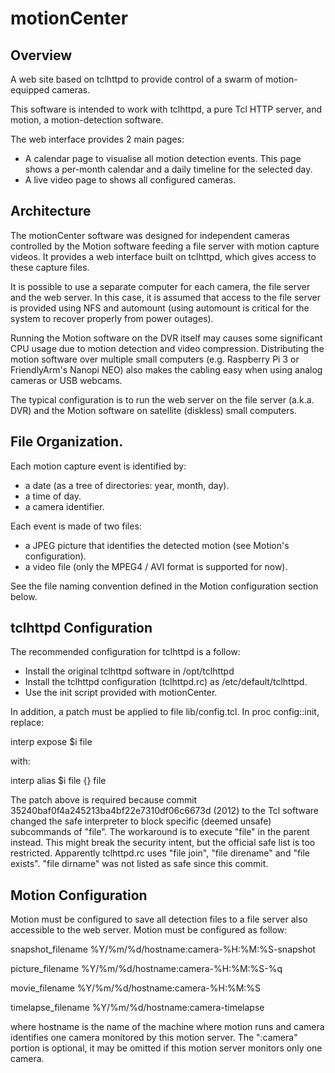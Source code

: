 # motionCenter

## Overview

A web site based on tclhttpd to provide control of a swarm of motion-equipped cameras.

This software is intended to work with tclhttpd, a pure Tcl HTTP server, and motion, a motion-detection software.

The web interface provides 2 main pages:
- A calendar page to visualise all motion detection events. This page shows a per-month calendar and a daily timeline for the selected day.
- A live video page to shows all configured cameras.

## Architecture

The motionCenter software was designed for independent cameras controlled by the Motion software feeding a file server with motion capture videos. It provides a web interface built on tclhttpd, which gives access to these capture files.

It is possible to use a separate computer for each camera, the file server and the web server. In this case, it is assumed that access to the file server is provided using NFS and automount (using automount is critical for the system to recover properly from power outages).

Running the Motion software on the DVR itself may causes some significant CPU usage due to motion detection and video compression. Distributing the motion software over multiple small computers (e.g. Raspberry Pi 3 or FriendlyArm's Nanopi NEO) also makes the cabling easy when using analog cameras or USB webcams.

The typical configuration is to run the web server on the file server (a.k.a. DVR) and the Motion software on satellite (diskless) small computers.

## File Organization.

Each motion capture event is identified by:
- a date (as a tree of directories: year, month, day).
- a time of day.
- a camera identifier.

Each event is made of two files:
- a JPEG picture that identifies the detected motion (see Motion's configuration).
- a video file (only the MPEG4 / AVI format is supported for now).

See the file naming convention defined in the Motion configuration section below.

## tclhttpd Configuration

The recommended configuration for tclhttpd is a follow:

- Install the original tclhttpd software in /opt/tclhttpd
- Install the tclhttpd configuration (tclhttpd.rc) as /etc/default/tclhttpd.
- Use the init script provided with motionCenter.

In addition, a patch must be applied to file lib/config.tcl. In proc
config::init, replace:

   interp expose $i file

with:

   interp alias $i file {} file

The patch above is required because commit 35240baf0f4a245213ba4bf22e7310df06c6673d (2012) to the Tcl software changed the safe interpreter to block specific (deemed unsafe) subcommands of "file". The workaround is to execute "file" in the parent instead. This might break the security intent, but the official safe list is too restricted. Apparently tclhttpd.rc uses "file join", "file direname" and "file exists". "file dirname" was not listed as safe since this commit.

## Motion Configuration

Motion must be configured to save all detection files to a file server also accessible to the web server. Motion must be configured as follow:

snapshot_filename %Y/%m/%d/hostname:camera-%H:%M:%S-snapshot

picture_filename %Y/%m/%d/hostname:camera-%H:%M:%S-%q

movie_filename %Y/%m/%d/hostname:camera-%H:%M:%S

timelapse_filename %Y/%m/%d/hostname:camera-timelapse

where hostname is the name of the machine where motion runs and camera identifies one camera monitored by this motion server. The ":camera" portion is optional, it may be omitted if this motion server monitors only one camera.


